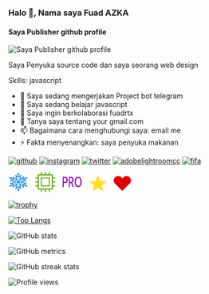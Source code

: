 ### Halo 👋, Nama saya Fuad AZKA
#### Saya Publisher github profile
![Saya Publisher github profile](https://avatars1.githubusercontent.com/u/75873661?s=460&u=f765e2a7d9a5557ff71a10fe6c6bd42027a614c2&v=4)

Saya Penyuka source code dan saya seorang web design

Skills: javascript

- 🔭 Saya sedang mengerjakan Project bot telegram 
- 🌱 Saya sedang belajar javascript 
- 👯 Saya ingin berkolaborasi fuadrtx 
- 💬 Tanya saya tentang your gmail.com 
- 📫 Bagaimana cara menghubungi saya: email me 
- ⚡ Fakta menyenangkan: saya penyuka makanan 


[<img src='https://cdn.jsdelivr.net/npm/simple-icons@3.0.1/icons/github.svg' alt='github' height='40'>](https://github.com/fuadazkartx)  [<img src='https://cdn.jsdelivr.net/npm/simple-icons@3.0.1/icons/instagram.svg' alt='instagram' height='40'>](https://www.instagram.com/fuadrtx/)  [<img src='https://cdn.jsdelivr.net/npm/simple-icons@3.0.1/icons/twitter.svg' alt='twitter' height='40'>](https://twitter.com/fuadrtx)  [<img src='https://cdn.jsdelivr.net/npm/simple-icons@3.0.1/icons/adobelightroomcc.svg' alt='adobelightroomcc' height='40'>](dddffff)  [<img src='https://cdn.jsdelivr.net/npm/simple-icons@3.0.1/icons/fifa.svg' alt='fifa' height='40'>](azka)  

<a href='https://archiveprogram.github.com/'><img src='https://raw.githubusercontent.com/acervenky/animated-github-badges/master/assets/acbadge.gif' width='40' height='40'></a> <a href='https://docs.github.com/en/developers'><img src='https://raw.githubusercontent.com/acervenky/animated-github-badges/master/assets/devbadge.gif' width='40' height='40'></a> <a href='https://github.com/pricing'><img src='https://raw.githubusercontent.com/acervenky/animated-github-badges/master/assets/pro.gif' width='40' height='40'></a> <a href='https://stars.github.com/'><img src='https://raw.githubusercontent.com/acervenky/animated-github-badges/master/assets/starbadge.gif' width='35' height='35'></a> <a href='https://docs.github.com/en/github/supporting-the-open-source-community-with-github-sponsors'><img src='https://raw.githubusercontent.com/acervenky/animated-github-badges/master/assets/sponsorbadge.gif' width='35' height='35'></a> 

[![trophy](https://github-profile-trophy.vercel.app/?username=fuadazkartx)](https://github.com/ryo-ma/github-profile-trophy)

[![Top Langs](https://github-readme-stats.vercel.app/api/top-langs/?username=fuadazkartx)](https://github.com/anuraghazra/github-readme-stats)

![GitHub stats](https://github-readme-stats.vercel.app/api?username=fuadazkartx&show_icons=true&count_private=true)  

![GitHub metrics](https://metrics.lecoq.io/fuadazkartx)  

![GitHub streak stats](https://github-readme-streak-stats.herokuapp.com/?user=fuadazkartx)  

![Profile views](https://gpvc.arturio.dev/fuadazkartx)  
